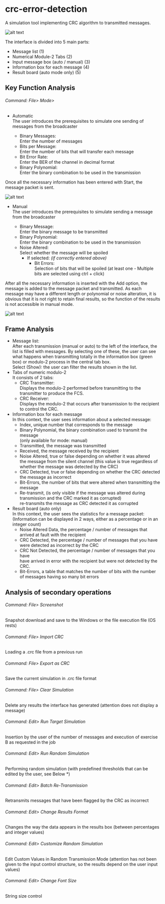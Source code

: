 # crc-error-detection
A simulation tool implementing CRC algorithm to transmitted messages.


![alt text](https://raw.githubusercontent.com/karakasis/crc-error-detection/master/readme-images/1.png)

The interface is divided into 5 main parts:
- Message list (1)
- Numerical Module-2 Tabs (2)
- Input message box (auto / manual) (3)
- Information box for each message (4)
- Result board (auto mode only) (5)




## Key Function Analysis

###### Command: *File> Mode>*
- Automatic  
  The user introduces the prerequisites to simulate one sending of messages from the broadcaster  
  
  - Binary Messages:  
    Enter the number of messages  
  - Bits per Message:  
    Enter the number of bits that will transfer each message  
  - Bit Error Rate:  
    Enter the BER of the channel in decimal format  
  - Binary Polynomial:  
    Enter the binary combination to be used in the transmission

Once all the necessary information has been entered with Start, the message packet is sent.


![alt text](https://raw.githubusercontent.com/karakasis/crc-error-detection/master/readme-images/2.png)

- Manual  
  The user introduces the prerequisites to simulate sending a message from the broadcaster
  
  - Binary Message:  
    Enter the binary message to be transmitted  
  - Binary Polynomial:  
    Enter the binary combination to be used in the transmission  
   - Noise Altered:  
     Select whether the message will be spoiled  
     - If selected: *(if correctly entered above)*  
       - Bit Errors:  
         Selection of bits that will be spoiled (at least one - Multiple bits are selected using ctrl + click)

After all the necessary information is inserted with the Add option, the message is added to the message packet and transmitted. As each message may have a different length or polynomial or noise alteration, it is obvious that it is not right to retain final results, so the function of the results is not accessible in manual mode.

![alt text](https://raw.githubusercontent.com/karakasis/crc-error-detection/master/readme-images/3.png)

## Frame Analysis

  - Message list:  
    After each transmission (manual or auto) to the left of the interface, the list is filled with messages. By selecting one of these,     the user can see what happens when transmitting totally in the information box (green box) or modulo-2 process in the central tab       box.  
    Select (Show): the user can filter the results shown in the list.  
  - Tabs of numeric modulo-2  
    It consists of 2 tabs:  
    - CRC Transmitter:  
      Displays the modulo-2 performed before transmitting to the transmitter to produce the FCS.  
    - CRC Receiver:  
      Displays the modulo-2 that occurs after transmission to the recipient to control the CRC.  
  - Information box for each message  
    In this context, the user sees information about a selected message:  
    - Index, unique number that corresponds to the message  
    - Binary Polynomial, the binary combination used to transmit the message  
      (only available for mode: manual)  
    - Transmitted, the message was transmitted  
    - Received, the message received by the recipient  
    - Noise Altered, true or false depending on whether it was altered  
      the message from the silent channel (this value is true regardless of whether the message was detected by the CRC)  
    - CRC Detected, true or false depending on whether the CRC detected the message as incorrect  
    - Bit-Errors, the number of bits that were altered when transmitting the message  
    - Re-transmit, (is only visible if the message was altered during transmission and the CRC marked it as corrupted)  
      re-transmits the message as CRC detected it as corrupted  
  - Result board (auto only)  
    In this context, the user sees the statistics for a message packet:  
    (Information can be displayed in 2 ways, either as a percentage or in an integer count)  
    - Noise Altered Data, the percentage / number of messages that arrived at fault with the recipient  
    - CRC Detected, the percentage / number of messages that you have  
      were detected as incorrect by the CRC  
    - CRC Not Detected, the percentage / number of messages that you have  
      have arrived in error with the recipient but were not detected by the CRC.  
    - Bit-Errors, a table that matches the number of bits with the number of messages having so many bit errors  

## Analysis of secondary operations
###### Command: *File> Screenshot*  
  Snapshot download and save to the Windows or the file execution file (OS rests)
###### Command: *File> Import CRC*  
  Loading a .crc file from a previous run
###### Command: *File> Export as CRC*  
  Save the current simulation in .crc file format
###### Command: *File> Clear Simulation*  
  Delete any results the interface has generated (attention does not display a message)
###### Command: *Edit> Run Target Simulation*  
  Insertion by the user of the number of messages and execution of exercise B as requested in the job
###### Command: *Edit> Run Random Simulation*  
  Performing random simulation (with predefined thresholds that can be edited by the user, see Below *)
###### Command: *Edit> Batch Re-Transmission*  
  Retransmits messages that have been flagged by the CRC as incorrect
###### Command: *Edit> Change Results Format*  
  Changes the way the data appears in the results box (between percentages and integer values)
###### Command: *Edit> Customize Random Simulation*  
  Edit Custom Values in Random Transmission Mode (attention has not been given to the input control structure, so the results depend on   the user input values)
###### Command: *Edit> Change Font Size*  
  String size control
